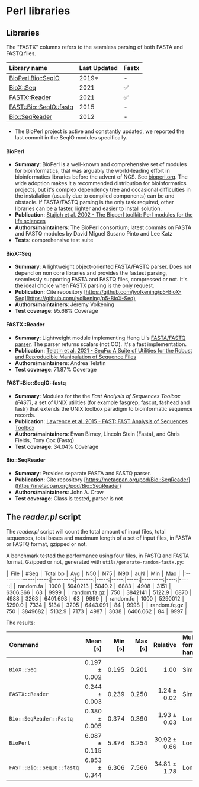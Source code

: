 # Perl libraries
## Libraries

The "FASTX" columns refers to the seamless parsing of both FASTA and FASTQ files.

| Library name                                                               | Last Updated | Fastx |
|:---------------------------------------------------------------------------|:-------------|:------|
| [BioPerl Bio::SeqIO](https://metacpan.org/pod/Bio::SeqIO)                  |  2019* | -    |
| [BioX::Seq](https://metacpan.org/pod/BioX::Seq)                            |  2021  | ✅    |
| [FASTX::Reader](https://metacpan.org/pod/FASTX::Reader)                    |  2021  | ✅    | 
| [FAST::Bio::SeqIO::fastq](https://metacpan.org/pod/FAST::Bio::SeqIO::fastq)|  2015  |  -    |
| [Bio::SeqReader](https://metacpan.org/pod/Bio::SeqReader)                  |  2012  |  -    | 

* The BioPerl project is active and constantly updated, we reported the last commit in the SeqIO modules specifically.

#### BioPerl

* **Summary**: BioPerl is a well-known and comprehensive set of modules for bioinformatics, that was arguably the world-leading
effort in bioinformatics libraries before the advent of NGS. See [bioperl.org](https://bioperl.org/). The wide adoption
makes it a recommended distribution for bioinformatics projects, but it's complex dependency tree and occasional difficulties
in the installation (usually due to compiled components) can be and obstacle. If FASTA/FASTQ parsing is the only task required, other libraries can be a faster, lighter and easier to install solution.
* **Publication**: [Stajich et al. 2002 - The Bioperl toolkit: Perl modules for the life sciences](http://dx.doi.org/10.1101/gr.361602)
* **Authors/maintainers**: The BioPerl consortium; latest commits on FASTA and FASTQ modules by David Miguel Susano Pinto and Lee Katz
* **Tests**: comprehensive test suite 


#### BioX::Seq

* **Summary**: A lightweight object-oriented FASTA/FASTQ parser. Does not depend on non core libraries and provides the fastest parsing, seamlessly supporting FASTA and FASTQ files, compressed or not. It's the ideal choice when FASTX parsing is the only request.
* **Publication**: Cite repository [https://github.com/jvolkening/p5-BioX-Seq](https://github.com/jvolkening/p5-BioX-Seq)
* **Authors/maintainers**: Jeremy Volkening
* **Test coverage**: 95.68% Coverage


#### FASTX::Reader

* **Summary**: Lightweight module implementing Heng Li's 
[FASTA/FASTQ parser](https://github.com/lh3/readfq/blob/master/readfq.pl). The parser returns scalars (not OO). It's a fast implementation.
* **Publication**: [Telatin et al. 2021 - SeqFu: A Suite of Utilities for the Robust and Reproducible Manipulation of Sequence Files](https://www.mdpi.com/2306-5354/8/5/59)
* **Authors/maintainers**: Andrea Telatin
* **Test coverage**: 71.87% Coverage

#### FAST::Bio::SeqIO::fastq

* **Summary**: Modules for the the *Fast Analysis of Sequences Toolbox (FAST)*, a set of UNIX utilities (for example fasgrep, fascut, fashead and fastr) that extends the UNIX toolbox paradigm to bioinformatic sequence records.
* **Publication**: [Lawrence et al. 2015 - FAST: FAST Analysis of Sequences Toolbox](https://www.frontiersin.org/articles/10.3389/fgene.2015.00172/full)
* **Authors/maintainers**: Ewan Birney, Lincoln Stein (Fasta), and Chris Fields, Tony Cox (Fastq)
* **Test coverage**: 34.04% Coverage  

#### Bio::SeqReader

* **Summary**: Provides separate FASTA and FASTQ parser.
* **Publication**: Cite repository [https://metacpan.org/pod/Bio::SeqReader](https://metacpan.org/pod/Bio::SeqReader)
* **Authors/maintainers**: John A. Crow
* **Test coverage**: Class is tested, parser is not


## The _reader.pl_ script

The _reader.pl_ script will count the total amount of input files, total sequences, total bases and maximum length
of a set of input files, in FASTA or FASTQ format, gzipped or not.

A benchmark tested the performance using four files, in FASTQ and FASTA format, Gzipped or not,
generated with `utils/generate-random-fastx.py`:

│ File          │ #Seq │ Total bp │ Avg    │ N50  │ N75  │ N90  │ auN      │ Min │ Max  │
|:--------------|-----:|---------:|-------:|-----:|-----:|-----:|---------:|----:|-----:|
│ random.fa     │ 1000 │ 5040213  │ 5040.2 │ 6883 │ 4908 │ 3151 │ 6306.366 │ 63  │ 9999 │
│ random.fa.gz  │ 750  │ 3842141  │ 5122.9 │ 6870 │ 4988 │ 3263 │ 6401.693 │ 63  │ 9999 │
│ random.fq     │ 1000 │ 5290012  │ 5290.0 │ 7334 │ 5134 │ 3205 │ 6443.091 │ 84  │ 9998 │
│ random.fq.gz  │ 750  │ 3849682  │ 5132.9 │ 7173 │ 4987 │ 3038 │ 6406.062 │ 84  │ 9997 │


The results:

| Command | Mean [s] | Min [s] | Max [s] | Relative | Multi format handling |
|:---|---:|---:|---:|---:|:---|
| `BioX::Seq` | 0.197 ± 0.002 | 0.195 | 0.201 | 1.00 | Simpler |
| `FASTX::Reader` | 0.244 ± 0.003 | 0.239 | 0.250 | 1.24 ± 0.02 | Simpler |
| `Bio::SeqReader::Fastq` | 0.380 ± 0.005 | 0.374 | 0.390 | 1.93 ± 0.03 | Longer |
| `BioPerl` | 6.087 ± 0.115 | 5.874 | 6.254 | 30.92 ± 0.66 | Longer |
| `FAST::Bio::SeqIO::fastq` | 6.853 ± 0.344 | 6.306 | 7.566 | 34.81 ± 1.78 | Longer |
